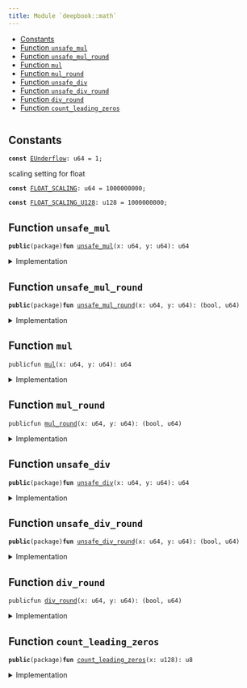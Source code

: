 ```yaml
---
title: Module `deepbook::math`
---
```




-  [Constants](#@Constants_0)
-  [Function `unsafe_mul`](#deepbook_math_unsafe_mul)
-  [Function `unsafe_mul_round`](#deepbook_math_unsafe_mul_round)
-  [Function `mul`](#deepbook_math_mul)
-  [Function `mul_round`](#deepbook_math_mul_round)
-  [Function `unsafe_div`](#deepbook_math_unsafe_div)
-  [Function `unsafe_div_round`](#deepbook_math_unsafe_div_round)
-  [Function `div_round`](#deepbook_math_div_round)
-  [Function `count_leading_zeros`](#deepbook_math_count_leading_zeros)


<pre><code></code></pre>



<a name="@Constants_0"></a>

## Constants


<a name="deepbook_math_EUnderflow"></a>



<pre><code><b>const</b> <a href="math.md#deepbook_math_EUnderflow">EUnderflow</a>: u64 = 1;
</code></pre>



<a name="deepbook_math_FLOAT_SCALING"></a>

scaling setting for float


<pre><code><b>const</b> <a href="math.md#deepbook_math_FLOAT_SCALING">FLOAT_SCALING</a>: u64 = 1000000000;
</code></pre>



<a name="deepbook_math_FLOAT_SCALING_U128"></a>



<pre><code><b>const</b> <a href="math.md#deepbook_math_FLOAT_SCALING_U128">FLOAT_SCALING_U128</a>: u128 = 1000000000;
</code></pre>



<a name="deepbook_math_unsafe_mul"></a>

## Function `unsafe_mul`



<pre><code><b>public</b>(package)<b>fun</b> <a href="math.md#deepbook_math_unsafe_mul">unsafe_mul</a>(x: u64, y: u64): u64
</code></pre>



<details>
<summary>Implementation</summary>


<pre><code><b>public</b>(package) <b>fun</b> <a href="math.md#deepbook_math_unsafe_mul">unsafe_mul</a>(x: u64, y: u64): u64 {
    <b>let</b> (_, result) = <a href="math.md#deepbook_math_unsafe_mul_round">unsafe_mul_round</a>(x, y);
    result
}
</code></pre>



</details>

<a name="deepbook_math_unsafe_mul_round"></a>

## Function `unsafe_mul_round`



<pre><code><b>public</b>(package)<b>fun</b> <a href="math.md#deepbook_math_unsafe_mul_round">unsafe_mul_round</a>(x: u64, y: u64): (bool, u64)
</code></pre>



<details>
<summary>Implementation</summary>


<pre><code><b>public</b>(package) <b>fun</b> <a href="math.md#deepbook_math_unsafe_mul_round">unsafe_mul_round</a>(x: u64, y: u64): (bool, u64) {
    <b>let</b> x = x <b>as</b> u128;
    <b>let</b> y = y <b>as</b> u128;
    <b>let</b> <b>mut</b> is_round_down = <b>true</b>;
    <b>if</b> ((x * y) % <a href="math.md#deepbook_math_FLOAT_SCALING_U128">FLOAT_SCALING_U128</a> == 0) is_round_down = <b>false</b>;
    (is_round_down, (x * y / <a href="math.md#deepbook_math_FLOAT_SCALING_U128">FLOAT_SCALING_U128</a>) <b>as</b> u64)
}
</code></pre>



</details>

<a name="deepbook_math_mul"></a>

## Function `mul`



<pre><code>publicfun <a href="math.md#deepbook_math_mul">mul</a>(x: u64, y: u64): u64
</code></pre>



<details>
<summary>Implementation</summary>


<pre><code><b>public</b> <b>fun</b> <a href="math.md#deepbook_math_mul">mul</a>(x: u64, y: u64): u64 {
    <b>let</b> (_, result) = <a href="math.md#deepbook_math_unsafe_mul_round">unsafe_mul_round</a>(x, y);
    <b>assert</b>!(result &gt; 0, <a href="math.md#deepbook_math_EUnderflow">EUnderflow</a>);
    result
}
</code></pre>



</details>

<a name="deepbook_math_mul_round"></a>

## Function `mul_round`



<pre><code>publicfun <a href="math.md#deepbook_math_mul_round">mul_round</a>(x: u64, y: u64): (bool, u64)
</code></pre>



<details>
<summary>Implementation</summary>


<pre><code><b>public</b> <b>fun</b> <a href="math.md#deepbook_math_mul_round">mul_round</a>(x: u64, y: u64): (bool, u64) {
    <b>let</b> (is_round_down, result) = <a href="math.md#deepbook_math_unsafe_mul_round">unsafe_mul_round</a>(x, y);
    <b>assert</b>!(result &gt; 0, <a href="math.md#deepbook_math_EUnderflow">EUnderflow</a>);
    (is_round_down, result)
}
</code></pre>



</details>

<a name="deepbook_math_unsafe_div"></a>

## Function `unsafe_div`



<pre><code><b>public</b>(package)<b>fun</b> <a href="math.md#deepbook_math_unsafe_div">unsafe_div</a>(x: u64, y: u64): u64
</code></pre>



<details>
<summary>Implementation</summary>


<pre><code><b>public</b>(package) <b>fun</b> <a href="math.md#deepbook_math_unsafe_div">unsafe_div</a>(x: u64, y: u64): u64 {
    <b>let</b> (_, result) = <a href="math.md#deepbook_math_unsafe_div_round">unsafe_div_round</a>(x, y);
    result
}
</code></pre>



</details>

<a name="deepbook_math_unsafe_div_round"></a>

## Function `unsafe_div_round`



<pre><code><b>public</b>(package)<b>fun</b> <a href="math.md#deepbook_math_unsafe_div_round">unsafe_div_round</a>(x: u64, y: u64): (bool, u64)
</code></pre>



<details>
<summary>Implementation</summary>


<pre><code><b>public</b>(package) <b>fun</b> <a href="math.md#deepbook_math_unsafe_div_round">unsafe_div_round</a>(x: u64, y: u64): (bool, u64) {
    <b>let</b> x = x <b>as</b> u128;
    <b>let</b> y = y <b>as</b> u128;
    <b>let</b> <b>mut</b> is_round_down = <b>true</b>;
    <b>if</b> ((x * (<a href="math.md#deepbook_math_FLOAT_SCALING">FLOAT_SCALING</a> <b>as</b> u128) % y) == 0) is_round_down = <b>false</b>;
    (is_round_down, (x * (<a href="math.md#deepbook_math_FLOAT_SCALING">FLOAT_SCALING</a> <b>as</b> u128) / y) <b>as</b> u64)
}
</code></pre>



</details>

<a name="deepbook_math_div_round"></a>

## Function `div_round`



<pre><code>publicfun <a href="math.md#deepbook_math_div_round">div_round</a>(x: u64, y: u64): (bool, u64)
</code></pre>



<details>
<summary>Implementation</summary>


<pre><code><b>public</b> <b>fun</b> <a href="math.md#deepbook_math_div_round">div_round</a>(x: u64, y: u64): (bool, u64) {
    <b>let</b> (is_round_down, result) = <a href="math.md#deepbook_math_unsafe_div_round">unsafe_div_round</a>(x, y);
    <b>assert</b>!(result &gt; 0, <a href="math.md#deepbook_math_EUnderflow">EUnderflow</a>);
    (is_round_down, result)
}
</code></pre>



</details>

<a name="deepbook_math_count_leading_zeros"></a>

## Function `count_leading_zeros`



<pre><code><b>public</b>(package)<b>fun</b> <a href="math.md#deepbook_math_count_leading_zeros">count_leading_zeros</a>(x: u128): u8
</code></pre>



<details>
<summary>Implementation</summary>


<pre><code><b>public</b>(package) <b>fun</b> <a href="math.md#deepbook_math_count_leading_zeros">count_leading_zeros</a>(<b>mut</b> x: u128): u8 {
    <b>if</b> (x == 0) {
        128
    } <b>else</b> {
        <b>let</b> <b>mut</b> n: u8 = 0;
        <b>if</b> (x & 0xFFFFFFFFFFFFFFFF0000000000000000 == 0) {
            // x's higher 64 is all zero, shift the lower part over
            x = x &lt;&lt; 64;
            n = n + 64;
        };
        <b>if</b> (x & 0xFFFFFFFF000000000000000000000000 == 0) {
            // x's higher 32 is all zero, shift the lower part over
            x = x &lt;&lt; 32;
            n = n + 32;
        };
        <b>if</b> (x & 0xFFFF0000000000000000000000000000 == 0) {
            // x's higher 16 is all zero, shift the lower part over
            x = x &lt;&lt; 16;
            n = n + 16;
        };
        <b>if</b> (x & 0xFF000000000000000000000000000000 == 0) {
            // x's higher 8 is all zero, shift the lower part over
            x = x &lt;&lt; 8;
            n = n + 8;
        };
        <b>if</b> (x & 0xF0000000000000000000000000000000 == 0) {
            // x's higher 4 is all zero, shift the lower part over
            x = x &lt;&lt; 4;
            n = n + 4;
        };
        <b>if</b> (x & 0xC0000000000000000000000000000000 == 0) {
            // x's higher 2 is all zero, shift the lower part over
            x = x &lt;&lt; 2;
            n = n + 2;
        };
        <b>if</b> (x & 0x80000000000000000000000000000000 == 0) {
            n = n + 1;
        };
        n
    }
}
</code></pre>



</details>
